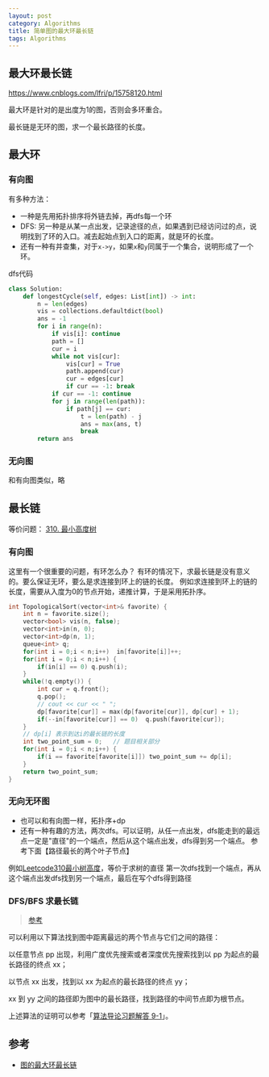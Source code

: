 ```yaml
---
layout: post
category: Algorithms
title: 简单图的最大环最长链
tags: Algorithms
---
```


## 最大环最长链

https://www.cnblogs.com/lfri/p/15758120.html

最大环是针对的是出度为1的图，否则会多环重合。

最长链是无环的图，求一个最长路径的长度。



## 最大环

### 有向图

有多种方法：

- 一种是先用拓扑排序将外链去掉，再dfs每一个环
- DFS: 另一种是从某一点出发，记录途径的点，如果遇到已经访问过的点，说明找到了环的入口。减去起始点到入口的距离，就是环的长度。
- 还有一种有并查集，对于`x->y`，如果`x`和`y`同属于一个集合，说明形成了一个环。



dfs代码

```python
class Solution:
    def longestCycle(self, edges: List[int]) -> int:
        n = len(edges)
        vis = collections.defaultdict(bool)
        ans = -1
        for i in range(n):
            if vis[i]: continue
            path = []
            cur = i
            while not vis[cur]:
                vis[cur] = True
                path.append(cur)
                cur = edges[cur]
                if cur == -1: break
            if cur == -1: continue
            for j in range(len(path)):
                if path[j] == cur:
                    t = len(path) - j
                    ans = max(ans, t)
                    break
        return ans
```

### 无向图

和有向图类似，略

## 最长链

等价问题： [310. 最小高度树](https://leetcode.cn/problems/minimum-height-trees/)

### 有向图

这里有一个很重要的问题，有环怎么办？
有环的情况下，求最长链是没有意义的。要么保证无环，要么是求连接到环上的链的长度。
例如求连接到环上的链的长度，需要从入度为0的节点开始，递推计算，于是采用拓扑序。



```c++
int TopologicalSort(vector<int>& favorite) {
    int n = favorite.size();
    vector<bool> vis(n, false);
    vector<int>in(n, 0);
    vector<int>dp(n, 1);
    queue<int> q;
    for(int i = 0;i < n;i++)  in[favorite[i]]++;
    for(int i = 0;i < n;i++) {
        if(in[i] == 0) q.push(i);
    }
    while(!q.empty()) {
        int cur = q.front();
        q.pop();
        // cout << cur << " ";
        dp[favorite[cur]] = max(dp[favorite[cur]], dp[cur] + 1);
        if(--in[favorite[cur]] == 0)  q.push(favorite[cur]);
    }
    // dp[i] 表示到达i的最长链的长度
    int two_point_sum = 0;   // 题目相关部分
    for(int i = 0;i < n;i++) {
        if(i == favorite[favorite[i]]) two_point_sum += dp[i];
    }
    return two_point_sum;
}
```

### 无向无环图

- 也可以和有向图一样，拓扑序+dp
- 还有一种有趣的方法，两次dfs。可以证明，从任一点出发，dfs能走到的最远点一定是"直径"的一个端点，然后从这个端点出发，dfs得到另一个端点。 参考下面【路径最长的两个叶子节点】

例如[Leetcode310最小树高度](https://leetcode.cn/problems/minimum-height-trees/solution/zui-xiao-gao-du-shu-by-leetcode-solution-6v6f/)，等价于求树的直径
第一次dfs找到一个端点，再从这个端点出发dfs找到另一个端点，最后在写个dfs得到路径



### DFS/BFS 求最长链

> [参考](https://leetcode.cn/problems/minimum-height-trees/solution/zui-xiao-gao-du-shu-by-leetcode-solution-6v6f/)

可以利用以下算法找到图中距离最远的两个节点与它们之间的路径：

以任意节点 pp 出现，利用广度优先搜索或者深度优先搜索找到以 pp 为起点的最长路径的终点 xx；

以节点 xx 出发，找到以 xx 为起点的最长路径的终点 yy；

xx 到 yy 之间的路径即为图中的最长路径，找到路径的中间节点即为根节点。

上述算法的证明可以参考「[算法导论习题解答 9-1](http://courses.csail.mit.edu/6.046/fall01/handouts/ps9sol.pdf)」。



## 参考

- [图的最大环最长链](https://www.cnblogs.com/lfri/p/15758120.html)
